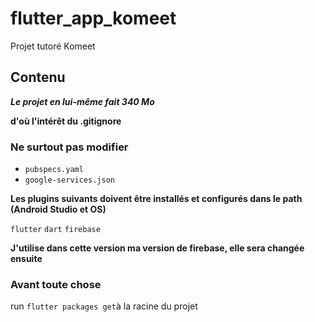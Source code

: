 # flutter_app_komeet

Projet tutoré Komeet

## Contenu

***Le projet en lui-même fait 340 Mo***

**d'où l'intérêt du .gitignore**

### Ne surtout pas modifier 

* `pubspecs.yaml`
* `google-services.json`

**Les plugins suivants doivent être installés et configurés dans le path (Android Studio et OS)**

`flutter`
`dart`
`firebase`

**J'utilise dans cette version ma version de firebase, elle sera changée ensuite**

### Avant toute chose

run `flutter packages get`à la racine du projet


